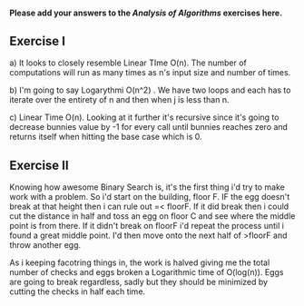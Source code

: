 #### Please add your answers to the **_Analysis of Algorithms_** exercises here.

## Exercise I

a) It looks to closely resemble Linear TIme O(n). The number of computations will run as many times as n's input size and number of times.

b) I'm going to say Logarythmi O(n^2) . We have two loops and each has to iterate over the entirety of n and then when j is less than n.

c) Linear Time O(n). Looking at it further it's recursive since it's going to decrease bunnies value by -1 for every call until bunnies reaches zero and returns itself when hitting the base case which is 0.

## Exercise II

Knowing how awesome Binary Search is, it's the first thing i'd try to make work with a problem. So i'd start on the building, floor F. IF the egg doesn't break at that height then i can rule out =< floorF. If it did break then i could cut the distance in half and toss an egg on floor C and see where the middle point is from there. If it didn't break on floorF i'd repeat the process until i found a great middle point. I'd then move onto the next half of >floorF and throw another egg.

As i keeping facotring things in, the work is halved giving me the total number of checks and eggs broken a Logarithmic time of O(log(n)). Eggs are going to break regardless, sadly but they should be minimized by cutting the checks in half each time.

<!-- # O(log(n)) or Logarithic time ↓ as we search larger lists, the runtime does not increase significantly. Halving is the giveaway.
def binary_search(arr, target):
    left = 0  # low is the pointer to the first index in the list
    right = len(arr) - 1  # high is the pointer to the last index in the list
    while left <= right:
        # find the midpoint and continue
        mid = (left + right) // 2
        if arr[mid] == target:
            return mid
        # check to see if the element should be on the left or right side
        # of our midpoint
        if arr[mid] < target:
            # toss out the left side of the arr
            # update our `left` index
            left = mid + 1
        # otherwise, arr[mid] > target
        else:
            # toss out the right side of the arr because the element has to be on the left side
            right = mid - 1
    return -1  # not found -->
